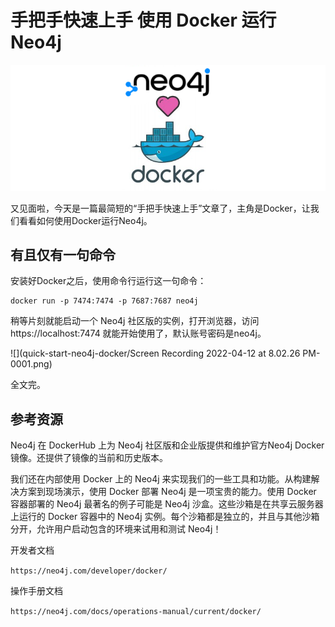 # 手把手快速上手 使用 Docker 运行 Neo4j

![neo4j-v-docker](quick-start-neo4j-docker/neo4j-v-docker.png)

又见面啦，今天是一篇最简短的“手把手快速上手”文章了，主角是Docker，让我们看看如何使用Docker运行Neo4j。

## 有且仅有一句命令

安装好Docker之后，使用命令行运行这一句命令：

```
docker run -p 7474:7474 -p 7687:7687 neo4j
```

稍等片刻就能启动一个 Neo4j 社区版的实例，打开浏览器，访问 https://localhost:7474 就能开始使用了，默认账号密码是neo4j。

![](quick-start-neo4j-docker/Screen Recording 2022-04-12 at 8.02.26 PM-0001.png)

全文完。



## 参考资源

Neo4j 在 DockerHub 上为 Neo4j 社区版和企业版提供和维护官方Neo4j Docker 镜像。还提供了镜像的当前和历史版本。

我们还在内部使用 Docker 上的 Neo4j 来实现我们的一些工具和功能。从构建解决方案到现场演示，使用 Docker 部署 Neo4j 是一项宝贵的能力。使用 Docker 容器部署的 Neo4j 最著名的例子可能是 Neo4j 沙盒。这些沙箱是在共享云服务器上运行的 Docker 容器中的 Neo4j 实例。每个沙箱都是独立的，并且与其他沙箱分开，允许用户启动包含的环境来试用和测试 Neo4j！

开发者文档

`https://neo4j.com/developer/docker/`

操作手册文档

`https://neo4j.com/docs/operations-manual/current/docker/`

